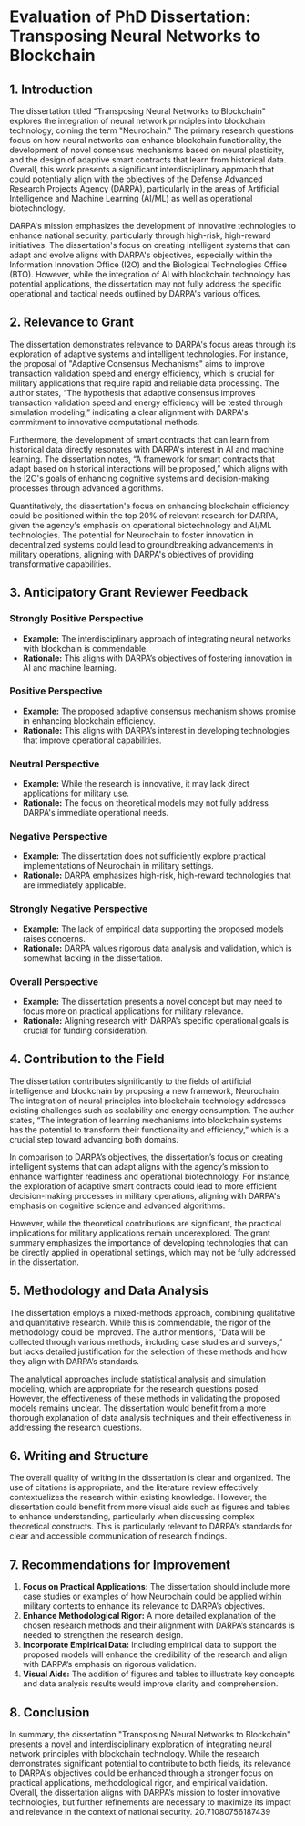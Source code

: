 # Evaluation of PhD Dissertation: Transposing Neural Networks to Blockchain

## 1. Introduction

The dissertation titled "Transposing Neural Networks to Blockchain" explores the integration of neural network principles into blockchain technology, coining the term "Neurochain." The primary research questions focus on how neural networks can enhance blockchain functionality, the development of novel consensus mechanisms based on neural plasticity, and the design of adaptive smart contracts that learn from historical data. Overall, this work presents a significant interdisciplinary approach that could potentially align with the objectives of the Defense Advanced Research Projects Agency (DARPA), particularly in the areas of Artificial Intelligence and Machine Learning (AI/ML) as well as operational biotechnology.

DARPA's mission emphasizes the development of innovative technologies to enhance national security, particularly through high-risk, high-reward initiatives. The dissertation's focus on creating intelligent systems that can adapt and evolve aligns with DARPA's objectives, especially within the Information Innovation Office (I2O) and the Biological Technologies Office (BTO). However, while the integration of AI with blockchain technology has potential applications, the dissertation may not fully address the specific operational and tactical needs outlined by DARPA's various offices.

## 2. Relevance to Grant

The dissertation demonstrates relevance to DARPA's focus areas through its exploration of adaptive systems and intelligent technologies. For instance, the proposal of "Adaptive Consensus Mechanisms" aims to improve transaction validation speed and energy efficiency, which is crucial for military applications that require rapid and reliable data processing. The author states, “The hypothesis that adaptive consensus improves transaction validation speed and energy efficiency will be tested through simulation modeling,” indicating a clear alignment with DARPA's commitment to innovative computational methods.

Furthermore, the development of smart contracts that can learn from historical data directly resonates with DARPA's interest in AI and machine learning. The dissertation notes, “A framework for smart contracts that adapt based on historical interactions will be proposed,” which aligns with the I2O's goals of enhancing cognitive systems and decision-making processes through advanced algorithms.

Quantitatively, the dissertation's focus on enhancing blockchain efficiency could be positioned within the top 20% of relevant research for DARPA, given the agency's emphasis on operational biotechnology and AI/ML technologies. The potential for Neurochain to foster innovation in decentralized systems could lead to groundbreaking advancements in military operations, aligning with DARPA's objectives of providing transformative capabilities.

## 3. Anticipatory Grant Reviewer Feedback

### Strongly Positive Perspective
- **Example:** The interdisciplinary approach of integrating neural networks with blockchain is commendable.
- **Rationale:** This aligns with DARPA’s objectives of fostering innovation in AI and machine learning.

### Positive Perspective
- **Example:** The proposed adaptive consensus mechanism shows promise in enhancing blockchain efficiency.
- **Rationale:** This aligns with DARPA’s interest in developing technologies that improve operational capabilities.

### Neutral Perspective
- **Example:** While the research is innovative, it may lack direct applications for military use.
- **Rationale:** The focus on theoretical models may not fully address DARPA's immediate operational needs.

### Negative Perspective
- **Example:** The dissertation does not sufficiently explore practical implementations of Neurochain in military settings.
- **Rationale:** DARPA emphasizes high-risk, high-reward technologies that are immediately applicable.

### Strongly Negative Perspective
- **Example:** The lack of empirical data supporting the proposed models raises concerns.
- **Rationale:** DARPA values rigorous data analysis and validation, which is somewhat lacking in the dissertation.

### Overall Perspective
- **Example:** The dissertation presents a novel concept but may need to focus more on practical applications for military relevance.
- **Rationale:** Aligning research with DARPA’s specific operational goals is crucial for funding consideration.

## 4. Contribution to the Field

The dissertation contributes significantly to the fields of artificial intelligence and blockchain by proposing a new framework, Neurochain. The integration of neural principles into blockchain technology addresses existing challenges such as scalability and energy consumption. The author states, “The integration of learning mechanisms into blockchain systems has the potential to transform their functionality and efficiency,” which is a crucial step toward advancing both domains.

In comparison to DARPA’s objectives, the dissertation’s focus on creating intelligent systems that can adapt aligns with the agency’s mission to enhance warfighter readiness and operational biotechnology. For instance, the exploration of adaptive smart contracts could lead to more efficient decision-making processes in military operations, aligning with DARPA's emphasis on cognitive science and advanced algorithms. 

However, while the theoretical contributions are significant, the practical implications for military applications remain underexplored. The grant summary emphasizes the importance of developing technologies that can be directly applied in operational settings, which may not be fully addressed in the dissertation.

## 5. Methodology and Data Analysis

The dissertation employs a mixed-methods approach, combining qualitative and quantitative research. While this is commendable, the rigor of the methodology could be improved. The author mentions, “Data will be collected through various methods, including case studies and surveys,” but lacks detailed justification for the selection of these methods and how they align with DARPA’s standards.

The analytical approaches include statistical analysis and simulation modeling, which are appropriate for the research questions posed. However, the effectiveness of these methods in validating the proposed models remains unclear. The dissertation would benefit from a more thorough explanation of data analysis techniques and their effectiveness in addressing the research questions.

## 6. Writing and Structure

The overall quality of writing in the dissertation is clear and organized. The use of citations is appropriate, and the literature review effectively contextualizes the research within existing knowledge. However, the dissertation could benefit from more visual aids such as figures and tables to enhance understanding, particularly when discussing complex theoretical constructs. This is particularly relevant to DARPA’s standards for clear and accessible communication of research findings.

## 7. Recommendations for Improvement

1. **Focus on Practical Applications:** The dissertation should include more case studies or examples of how Neurochain could be applied within military contexts to enhance its relevance to DARPA’s objectives.
2. **Enhance Methodological Rigor:** A more detailed explanation of the chosen research methods and their alignment with DARPA’s standards is needed to strengthen the research design.
3. **Incorporate Empirical Data:** Including empirical data to support the proposed models will enhance the credibility of the research and align with DARPA’s emphasis on rigorous validation.
4. **Visual Aids:** The addition of figures and tables to illustrate key concepts and data analysis results would improve clarity and comprehension.

## 8. Conclusion

In summary, the dissertation "Transposing Neural Networks to Blockchain" presents a novel and interdisciplinary exploration of integrating neural network principles with blockchain technology. While the research demonstrates significant potential to contribute to both fields, its relevance to DARPA's objectives could be enhanced through a stronger focus on practical applications, methodological rigor, and empirical validation. Overall, the dissertation aligns with DARPA’s mission to foster innovative technologies, but further refinements are necessary to maximize its impact and relevance in the context of national security. 20.71080756187439
